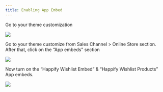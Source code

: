 ```yaml
---
title: Enabling App Embed
---
```


Go to your theme customization

![](https://paper-attachments.dropboxusercontent.com/s_6CB2577CFA7DC257CF7F622996F62EAF37060A5E6CBF209B1010827B937B9F29_1752042119792_image.png)


Go to your theme customize from Sales Channel > Online Store section. After that, click on the “App embeds” section


![](https://paper-attachments.dropboxusercontent.com/s_6CB2577CFA7DC257CF7F622996F62EAF37060A5E6CBF209B1010827B937B9F29_1752042201968_image.png)


Now turn on the “Happify Wishlist Embed” & “Happify Wishlist Products” App embeds.


![](https://paper-attachments.dropboxusercontent.com/s_6CB2577CFA7DC257CF7F622996F62EAF37060A5E6CBF209B1010827B937B9F29_1752384745507_image.png)
